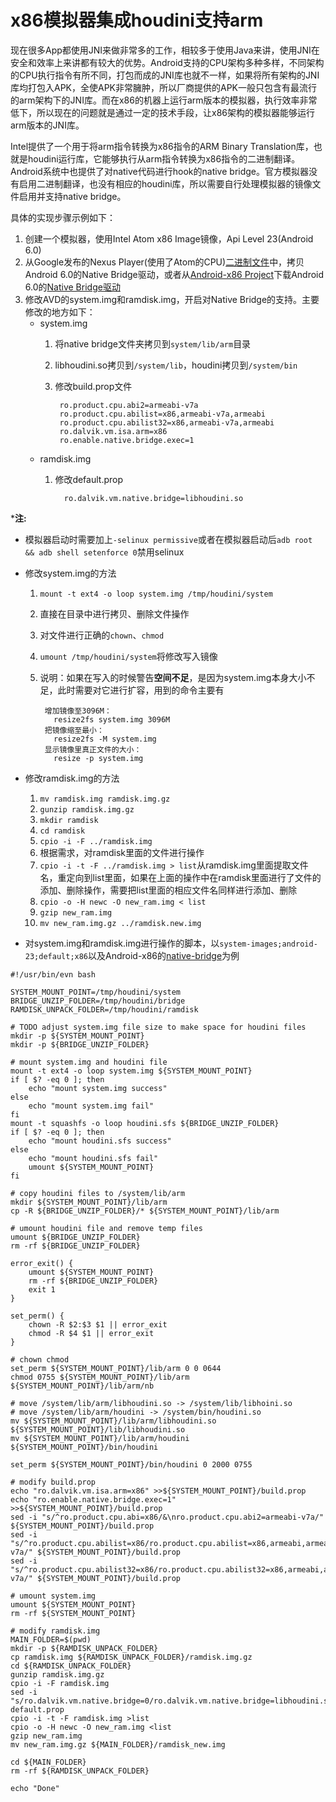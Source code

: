 # x86模拟器集成houdini支持arm

现在很多App都使用JNI来做非常多的工作，相较多于使用Java来讲，使用JNI在安全和效率上来讲都有较大的优势。Android支持的CPU架构多种多样，不同架构的CPU执行指令有所不同，打包而成的JNI库也就不一样，如果将所有架构的JNI库均打包入APK，全使APK非常臃肿，所以厂商提供的APK一般只包含有最流行的arm架构下的JNI库。而在x86的机器上运行arm版本的模拟器，执行效率非常低下，所以现在的问题就是通过一定的技术手段，让x86架构的模拟器能够运行arm版本的JNI库。

Intel提供了一个用于将arm指令转换为x86指令的ARM Binary Translation库，也就是houdini运行库，它能够执行从arm指令转换为x86指令的二进制翻译。Android系统中也提供了对native代码进行hook的native bridge。官方模拟器没有启用二进制翻译，也没有相应的houdini库，所以需要自行处理模拟器的镜像文件启用并支持native bridge。

具体的实现步骤示例如下：

1. 创建一个模拟器，使用Intel Atom x86 Image镜像，Api Level 23(Android 6.0)
2. 从Google发布的Nexus Player(使用了Atom的CPU)[二进制文件][1]中，拷贝Android 6.0的Native Bridge驱动，或者从[Android-x86 Project][2]下载Android 6.0的[Native Bridge驱动][3]
3. 修改AVD的system.img和ramdisk.img，开启对Native Bridge的支持。主要修改的地方如下：
    * system.img
        1. 将native bridge文件夹拷贝到`system/lib/arm`目录
        2. libhoudini.so拷贝到`/system/lib`，houdini拷贝到`/system/bin`
        3. 修改build.prop文件

                ro.product.cpu.abi2=armeabi-v7a
                ro.product.cpu.abilist=x86,armeabi-v7a,armeabi
                ro.product.cpu.abilist32=x86,armeabi-v7a,armeabi
                ro.dalvik.vm.isa.arm=x86
                ro.enable.native.bridge.exec=1
    * ramdisk.img
        1. 修改default.prop

                 ro.dalvik.vm.native.bridge=libhoudini.so

***注:**

* 模拟器启动时需要加上`-selinux permissive`或者在模拟器启动后`adb root && adb shell setenforce 0`禁用selinux

* 修改system.img的方法

    1. `mount -t ext4 -o loop system.img /tmp/houdini/system`
    2. 直接在目录中进行拷贝、删除文件操作
    3. 对文件进行正确的`chown`、`chmod`
    4. `umount /tmp/houdini/system`将修改写入镜像
    5. 说明：如果在写入的时候警告**空间不足**，是因为system.img本身大小不足，此时需要对它进行扩容，用到的命令主要有

            增加镜像至3096M：
              resize2fs system.img 3096M
            把镜像缩至最小：
              resize2fs -M system.img
            显示镜像里真正文件的大小：
              resize -p system.img

* 修改ramdisk.img的方法
    1. `mv ramdisk.img ramdisk.img.gz`
    2. `gunzip ramdisk.img.gz`
    3. `mkdir ramdisk`
    4. `cd ramdisk`
    5. `cpio -i -F ../ramdisk.img`
    6. 根据需求，对ramdisk里面的文件进行操作
    7. `cpio -i -t -F ../ramdisk.img > list`从ramdisk.img里面提取文件名，重定向到list里面，如果在上面的操作中在ramdisk里面进行了文件的添加、删除操作，需要把list里面的相应文件名同样进行添加、删除
    8. `cpio -o -H newc -O new_ram.img < list`
    9. `gzip new_ram.img`
    10. `mv new_ram.img.gz ../ramdisk.new.img`

* 对system.img和ramdisk.img进行操作的脚本，以`system-images;android-23;default;x86`以及Android-x86的[native-bridge][3]为例

``` shell
#!/usr/bin/evn bash

SYSTEM_MOUNT_POINT=/tmp/houdini/system
BRIDGE_UNZIP_FOLDER=/tmp/houdini/bridge
RAMDISK_UNPACK_FOLDER=/tmp/houdini/ramdisk

# TODO adjust system.img file size to make space for houdini files
mkdir -p ${SYSTEM_MOUNT_POINT}
mkdir -p ${BRIDGE_UNZIP_FOLDER}

# mount system.img and houdini file
mount -t ext4 -o loop system.img ${SYSTEM_MOUNT_POINT}
if [ $? -eq 0 ]; then
    echo "mount system.img success"
else
    echo "mount system.img fail"
fi
mount -t squashfs -o loop houdini.sfs ${BRIDGE_UNZIP_FOLDER}
if [ $? -eq 0 ]; then
    echo "mount houdini.sfs success"
else
    echo "mount houdini.sfs fail"
    umount ${SYSTEM_MOUNT_POINT}
fi

# copy houdini files to /system/lib/arm
mkdir ${SYSTEM_MOUNT_POINT}/lib/arm
cp -R ${BRIDGE_UNZIP_FOLDER}/* ${SYSTEM_MOUNT_POINT}/lib/arm

# umount houdini file and remove temp files
umount ${BRIDGE_UNZIP_FOLDER}
rm -rf ${BRIDGE_UNZIP_FOLDER}

error_exit() {
    umount ${SYSTEM_MOUNT_POINT}
    rm -rf ${BRIDGE_UNZIP_FOLDER}
    exit 1
}

set_perm() {
    chown -R $2:$3 $1 || error_exit
    chmod -R $4 $1 || error_exit
}

# chown chmod
set_perm ${SYSTEM_MOUNT_POINT}/lib/arm 0 0 0644
chmod 0755 ${SYSTEM_MOUNT_POINT}/lib/arm ${SYSTEM_MOUNT_POINT}/lib/arm/nb

# move /system/lib/arm/libhoudini.so -> /system/lib/libhoini.so
# move /system/lib/arm/houdini -> /system/bin/houdini.so
mv ${SYSTEM_MOUNT_POINT}/lib/arm/libhoudini.so ${SYSTEM_MOUNT_POINT}/lib/libhoudini.so
mv ${SYSTEM_MOUNT_POINT}/lib/arm/houdini ${SYSTEM_MOUNT_POINT}/bin/houdini

set_perm ${SYSTEM_MOUNT_POINT}/bin/houdini 0 2000 0755

# modify build.prop
echo "ro.dalvik.vm.isa.arm=x86" >>${SYSTEM_MOUNT_POINT}/build.prop
echo "ro.enable.native.bridge.exec=1" >>${SYSTEM_MOUNT_POINT}/build.prop
sed -i "s/^ro.product.cpu.abi=x86/&\nro.product.cpu.abi2=armeabi-v7a/" ${SYSTEM_MOUNT_POINT}/build.prop
sed -i "s/^ro.product.cpu.abilist=x86/ro.product.cpu.abilist=x86,armeabi,armeabi-v7a/" ${SYSTEM_MOUNT_POINT}/build.prop
sed -i "s/^ro.product.cpu.abilist32=x86/ro.product.cpu.abilist32=x86,armeabi,armeabi-v7a/" ${SYSTEM_MOUNT_POINT}/build.prop

# umount system.img
umount ${SYSTEM_MOUNT_POINT}
rm -rf ${SYSTEM_MOUNT_POINT}

# modify ramdisk.img
MAIN_FOLDER=$(pwd)
mkdir -p ${RAMDISK_UNPACK_FOLDER}
cp ramdisk.img ${RAMDISK_UNPACK_FOLDER}/ramdisk.img.gz
cd ${RAMDISK_UNPACK_FOLDER}
gunzip ramdisk.img.gz
cpio -i -F ramdisk.img
sed -i "s/ro.dalvik.vm.native.bridge=0/ro.dalvik.vm.native.bridge=libhoudini.so/" default.prop
cpio -i -t -F ramdisk.img >list
cpio -o -H newc -O new_ram.img <list
gzip new_ram.img
mv new_ram.img.gz ${MAIN_FOLDER}/ramdisk_new.img

cd ${MAIN_FOLDER}
rm -rf ${RAMDISK_UNPACK_FOLDER}

echo "Done"
 ```

[1]:https://developers.google.com/android/nexus/drivers#fugu
[2]:http://www.android-x86.org
[3]:http://dl.android-x86.org/houdini/6_x/houdini.sfs